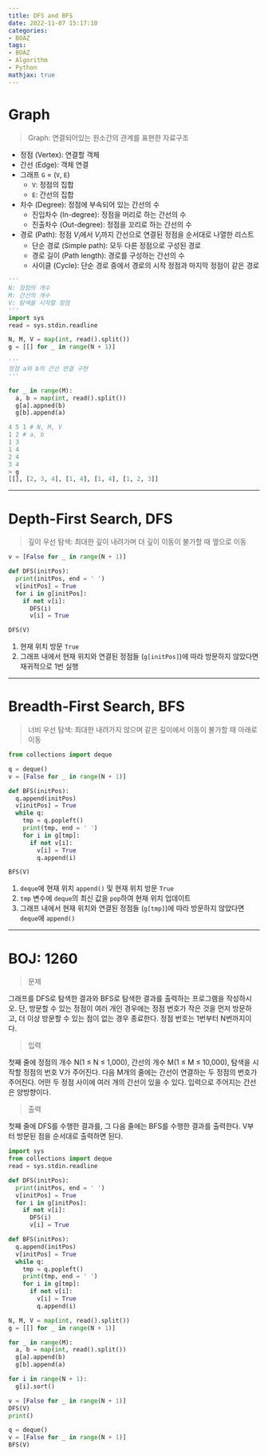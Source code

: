 ```yaml
---
title: DFS and BFS
date: 2022-11-07 15:17:10
categories:
- BOAZ
tags:
- BOAZ
- Algorithm
- Python
mathjax: true
---
```

# Graph

> Graph: 연결되어있는 원소간의 관계를 표현한 자료구조

+ 정점 (Vertex): 연결할 객체
+ 간선 (Edge): 객체 연결
+ 그래프 `G` = (`V`, `E`)
  + `V`: 정점의 집합
  + `E`: 간선의 집합
+ 차수 (Degree): 정점에 부속되어 있는 간선의 수
  + 진입차수 (In-degree): 정점을 머리로 하는 간선의 수
  + 진출차수 (Out-degree): 정점을 꼬리로 하는 간선의 수
+ 경로 (Path): 정점 $V_i$에서 $V_j$까지 간선으로 연결된 정점을 순서대로 나열한 리스트
  + 단순 경로 (Simple path): 모두 다른 정점으로 구성된 경로
  + 경로 길이 (Path length): 경로를 구성하는 간선의 수
  + 사이클 (Cycle): 단순 경로 중에서 경로의 시작 정점과 마지막 정점이 같은 경로

~~~python
'''
N: 정점의 개수
M: 간선의 개수
V: 탐색을 시작할 정점
'''
import sys
read = sys.stdin.readline

N, M, V = map(int, read().split())
g = [[] for _ in range(N + 1)]

'''
정점 a와 b의 간선 연결 구현
'''

for _ in range(M):
  a, b = map(int, read().split())
  g[a].appned(b)
  g[b].append(a)
~~~

~~~python
4 5 1 # N, M, V
1 2 # a, b
1 3
1 4
2 4
3 4
> g
[[], [2, 3, 4], [1, 4], [1, 4], [1, 2, 3]]
~~~

<!-- More -->

***

# Depth-First Search, DFS

> 깊이 우선 탐색: 최대한 깊이 내려가며 더 깊이 이동이 불가할 때 옆으로 이동

~~~python
v = [False for _ in range(N + 1)]

def DFS(initPos):
  print(initPos, end = ' ')
  v[initPos] = True
  for i in g[initPos]:
    if not v[i]:
      DFS(i)
      v[i] = True

DFS(V)
~~~

1. 현재 위치 방문 `True`
2. 그래프 내에서 현재 위치와 연결된 정점들 (`g[initPos]`)에 따라 방문하지 않았다면 재귀적으로 1번 실행

***

# Breadth-First Search, BFS

> 너비 우선 탐색: 최대한 내려가지 않으며 같은 깊이에서 이동이 불가할 때 아래로 이동

~~~python
from collections import deque

q = deque()
v = [False for _ in range(N + 1)]

def BFS(initPos):
  q.append(initPos)
  v[initPos] = True
  while q:
    tmp = q.popleft()
    print(tmp, end = ' ')
    for i in g[tmp]:
      if not v[i]:
        v[i] = True
        q.append(i)

BFS(V)
~~~

1. `deque`에 현재 위치 `append()` 및 현재 위치 방문 `True`
2. `tmp` 변수에 `deque`의 최신 값을 `pop`하여 현재 위치 업데이트
3. 그래프 내에서 현재 위치와 연결된 정점들 (`g[tmp]`)에 따라 방문하지 않았다면 `deque`에 `append()`

***

# BOJ: 1260

> 문제

그래프를 DFS로 탐색한 결과와 BFS로 탐색한 결과를 출력하는 프로그램을 작성하시오. 단, 방문할 수 있는 정점이 여러 개인 경우에는 정점 번호가 작은 것을 먼저 방문하고, 더 이상 방문할 수 있는 점이 없는 경우 종료한다. 정점 번호는 1번부터 N번까지이다.

> 입력

첫째 줄에 정점의 개수 N(1 ≤ N ≤ 1,000), 간선의 개수 M(1 ≤ M ≤ 10,000), 탐색을 시작할 정점의 번호 V가 주어진다. 다음 M개의 줄에는 간선이 연결하는 두 정점의 번호가 주어진다. 어떤 두 정점 사이에 여러 개의 간선이 있을 수 있다. 입력으로 주어지는 간선은 양방향이다.

> 출력

첫째 줄에 DFS를 수행한 결과를, 그 다음 줄에는 BFS를 수행한 결과를 출력한다. V부터 방문된 점을 순서대로 출력하면 된다.

~~~python
import sys
from collections import deque
read = sys.stdin.readline

def DFS(initPos):
  print(initPos, end = ' ')
  v[initPos] = True
  for i in g[initPos]:
    if not v[i]:
      DFS(i)
      v[i] = True

def BFS(initPos):
  q.append(initPos)
  v[initPos] = True
  while q:
    tmp = q.popleft()
    print(tmp, end = ' ')
    for i in g[tmp]:
      if not v[i]:
        v[i] = True
        q.append(i)

N, M, V = map(int, read().split())
g = [[] for _ in range(N + 1)]

for _ in range(M):
  a, b = map(int, read().split())
  g[a].append(b)
  g[b].append(a)

for i in range(N + 1):
  g[i].sort()

v = [False for _ in range(N + 1)]
DFS(V)
print()

q = deque()
v = [False for _ in range(N + 1)]
BFS(V)
~~~